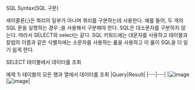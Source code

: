 SQL Syntax(SQL 구문)




세미콜론(;)은 쿼리의 일부가 아니며 쿼리를 구분하는데 사용한다. 예를 들어, 두 개의 SQL 문을 실행하는 경우 ;을 사용해서 구분해야 한다.
SQL은 대소문자를 구분하지 않는다. 따라서 SELECT와 select는 같다.
SQL 키워드에는 대문자를 사용하고 테이블과 칼럼의 이름과 같은 식별자에는 소문자를 사용하는 룰을 사용하고 이 룰이 SQL을 더 일기 쉽게 한다.

SELECT
테이블에서 데이터를 조회

예제 1) 테이블의 모든 행과 열에서 데이터를 조회
|Query|Result|
|---|---|
|![image](https://github.com/user-attachments/assets/6cbf578b-423e-45e1-bb27-911fd579b531)|![image](https://github.com/user-attachments/assets/66360128-7db3-42d9-936c-736ee1f5dc61)|







